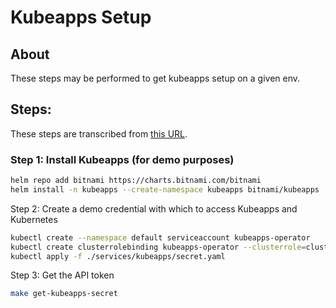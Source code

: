 # Kubeapps Setup

## About

These steps may be performed to get kubeapps setup on a given env.

## Steps:

These steps are transcribed from [this URL](https://kubeapps.dev/).

### Step 1: Install Kubeapps (for demo purposes)

```bash
helm repo add bitnami https://charts.bitnami.com/bitnami
helm install -n kubeapps --create-namespace kubeapps bitnami/kubeapps
```

Step 2: Create a demo credential with which to access Kubeapps and Kubernetes
```bash
kubectl create --namespace default serviceaccount kubeapps-operator
kubectl create clusterrolebinding kubeapps-operator --clusterrole=cluster-admin --serviceaccount=default:kubeapps-operator
kubectl apply -f ./services/kubeapps/secret.yaml
```

Step 3: Get the API token
```bash
make get-kubeapps-secret
```
